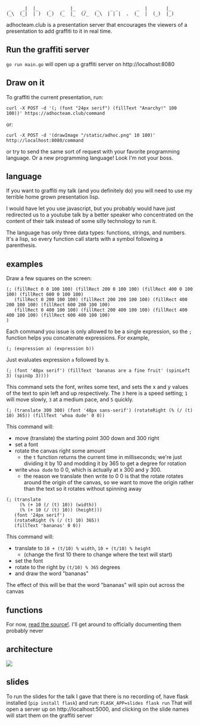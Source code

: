      _    _|  |_    _    _  |_   _    _    _ _       _  |       |_
    (_\  (_|  | )  (_)  (_  |_  (/_  (_\  | | |  .  (_  |  (_)  |_) 

adhocteam.club is a presentation server that encourages the viewers of a presentation to add graffiti to it in real time.

## Run the graffiti server

`go run main.go` will open up a graffiti server on http://localhost:8080

## Draw on it

To graffiti the current presentation, run:

`curl -X POST -d '(; (font "24px serif") (fillText "Anarchy!" 100 100))' https://adhocteam.club/command`

or:

`curl -X POST -d '(drawImage "/static/adhoc.png" 10 100)' http://localhost:8080/command`

or try to send the same sort of request with your favorite programming language. Or a new programming language! Look I'm not your boss.

## language

If you want to graffiti my talk (and you definitely do) you will need to use my terrible home grown presentation lisp.

I would have let you use javascript, but you probably would have just redirected us to a youtube talk by a better speaker who
concentrated on the content of their talk instead of some silly technology to run it.

The language has only three data types: functions, strings, and numbers. It's a lisp, so every function call starts with a
symbol following a parenthesis.

## examples

Draw a few squares on the screen:

```
(; (fillRect 0 0 100 100) (fillRect 200 0 100 100) (fillRect 400 0 100 100) (fillRect 600 0 100 100)
   (fillRect 0 200 100 100) (fillRect 200 200 100 100) (fillRect 400 200 100 100) (fillRect 600 200 100 100)
   (fillRect 0 400 100 100) (fillRect 200 400 100 100) (fillRect 400 400 100 100) (fillRect 600 400 100 100)
)
```

Each command you issue is only allowed to be a single expression, so the `;` function helps you concatenate expressions.
For example,

`(; (expression a) (expression b))`

Just evaluates expression `a` followed by `b`.

```
(; (font '48px serif') (fillText 'bananas are a fine fruit' (spinLeft 3) (spinUp 3))))
```

This command sets the font, writes some text, and sets the x and y values of the text to spin left and up respectively.
The `3` here is a speed setting; `1` will move slowly, `3` at a medium pace, and `5` quickly.

```
(; (translate 300 300) (font '48px sans-serif') (rotateRight (% (/ (t) 10) 365)) (fillText 'whoa dude' 0 0))
```

This command will:
* move (translate) the starting point 300 down and 300 right
* set a font
* rotate the canvas right some amount
  * the `t` function returns the current time in milliseconds; we're just dividing it by 10 and modding it by 365 to get a degree for rotation
* write `whoa dude` to 0 0, which is actually at x 300 and y 300.
  * the reason we translate then write to 0 0 is that the rotate rotates around the origin of the canvas, so we want to
    move the origin rather than the text so it rotates without spinning away
    
 ```
 (; (translate
      (% (+ 10 (/ (t) 10)) (width))
      (% (+ 10 (/ (t) 10)) (height)))
    (font '24px serif')
    (rotateRight (% (/ (t) 10) 365))
    (fillText 'bananas' 0 0))
```

This command will:

* translate to `10 + (t/10) % width`, `10 + (t/10) % height`
  * (change the first 10 there to change where the text will start)
* set the font
* rotate to the right by `(t/10) % 365` degrees
* and draw the word "bananas"

The effect of this will be that the word "bananas" will spin out across the canvas

## functions

For now, [read the source!](https://github.com/llimllib/adhocteam.club/blob/master/static/index.js#L130). I'll get around to
officially documenting them probably never

## architecture

![](https://adhocteam.club/static/arch.jpg)


## slides

To run the slides for the talk I gave that there is no recording of, have flask
installed (`pip install flask`) and run: `FLASK_APP=slides flask run` That will
open a server up on http://localhost:5000, and clicking on the slide names will
start them on the graffiti server
